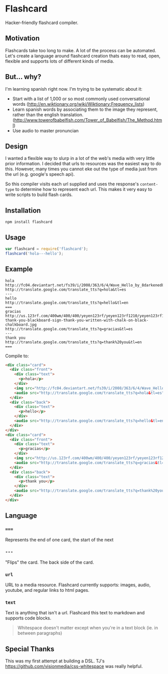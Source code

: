 # Flashcard

Hacker-friendly flashcard compiler.

## Motivation

Flashcards take too long to make. A lot of the process can be automated. Let's create a language around flashcard creation thats easy to read, open, flexible and supports lots of different kinds of media.

## But... why?

I'm learning spanish right now. I'm trying to be systematic about it:

- Start with a list of 1,000 or so most commonly used conversational words (http://en.wiktionary.org/wiki/Wiktionary:Frequency_lists)
- Learn spanish words by associating them to the image they represent, rather than the english translation. (http://www.towerofbabelfish.com/Tower_of_Babelfish/The_Method.html)
- Use audio to master pronuncian

## Design

I wanted a flexible way to slurp in a lot of the web's media with very little prior information. I decided that urls to resources was the easiest way to do this. However, many times you cannot eke out the type of media just from the url (e.g. google's speech api).

So this compiler visits each url supplied and uses the response's `content-type` to determine how to represent each url. This makes it very easy to write scripts to build flash cards.

## Installation

    npm install flashcard

## Usage

```js
var flashcard = require('flashcard');
flashcard('hola---hello');
```

## Example

```
hola
http://fc04.deviantart.net/fs39/i/2008/363/6/4/Wave_Hello_by_8darkened8eclipse8.jpg
http://translate.google.com/translate_tts?q=hola&tl=es
---
hello
http://translate.google.com/translate_tts?q=hello&tl=en
===
gracias
http://us.123rf.com/400wm/400/400/yeyen123rf/yeyen123rf1210/yeyen123rf121000262/15840661-thank-you-blackboard-sign-thank-you-written-with-chalk-on-black-chalkboard.jpg
http://translate.google.com/translate_tts?q=gracias&tl=es
---
thank you
http://translate.google.com/translate_tts?q=thank%20you&tl=en
===
```

Compile to:

```html
<div class="card">
  <div class="front">
    <div class="text">
      <p>hola</p>
    </div>
    <img src="http://fc04.deviantart.net/fs39/i/2008/363/6/4/Wave_Hello_by_8darkened8eclipse8.jpg">
    <audio src="http://translate.google.com/translate_tts?q=hola&tl=es"></audio>
  </div>
  <div class="back">
    <div class="text">
      <p>hello</p>
    </div>
    <audio src="http://translate.google.com/translate_tts?q=hello&tl=en"></audio>
  </div>
</div>
<div class="card">
  <div class="front">
    <div class="text">
      <p>gracias</p>
    </div>
    <img src="http://us.123rf.com/400wm/400/400/yeyen123rf/yeyen123rf1210/yeyen123rf121000262/15840661-thank-you-blackboard-sign-thank-you-written-with-chalk-on-black-chalkboard.jpg">
    <audio src="http://translate.google.com/translate_tts?q=gracias&tl=es"></audio>
  </div>
  <div class="back">
    <div class="text">
      <p>thank you</p>
    </div>
    <audio src="http://translate.google.com/translate_tts?q=thank%20you&tl=en"></audio>
  </div>
</div>
```

## Language

### `===`

Represents the end of one card, the start of the next

### `---`

"Flips" the card. The back side of the card.

### `url`

URL to a media resource. Flashcard currently supports: images, audio, youtube, and regular links to html pages.

### `text`

Text is anything that isn't a url. Flashcard this text to markdown and supports code blocks.

> Whitespace doesn't matter except when you're in a text block (ie. in between paragraphs)

## Special Thanks

This was my first attempt at building a DSL. TJ's https://github.com/visionmedia/css-whitespace was really helpful.

